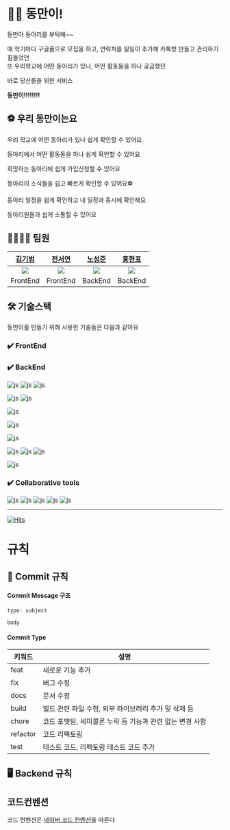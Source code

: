 # 🙋‍♂️ 동만이!
동만아 동아리를 부탁해~~

매 학기마다 구글폼으로 모집을 하고, 연락처를 일일이 추가해 카톡방 만들고 관리하기 힘들었던<br>
또 우리학교에 어떤 동아리가 있나, 어떤 활동들을 하나 궁금했던

바로 당신들을 위한 서비스

**동만이!!!!!!!!**

## ⚽️ 우리 동만이는요
우리 학교에 어떤 동아리가 있나 쉽게 확인할 수 있어요

동아리에서 어떤 활동들을 하나 쉽게 확인할 수 있어요

희망하는 동아리에 쉽게 가입신청할 수 있어요

동아리의 소식들을 쉽고 빠르게 확인할 수 있어요⚽️

동아리 일정을 쉽게 확인하고 내 일정과 동시에 확인해요

동아리원들과 쉽게 소통할 수 있어요

## 👨‍👩‍👧‍👦 팀원
|[김기범](https://github.com/kkb4363)|[전서연](https://github.com/wjstjdus96)|[노성준](https://github.com/seongjun-noh)|[홍현표](https://github.com/tadaHP)|
|:---:|:---:|:---:|:---:|
|![](https://avatars.githubusercontent.com/u/101088024?v=4)|![](https://avatars.githubusercontent.com/u/77755620?v=4)|![](https://avatars.githubusercontent.com/u/90190483?v=4)|![](https://avatars.githubusercontent.com/u/46470302?v=4)|
|FrontEnd|FrontEnd|BackEnd|BackEnd|

## 🛠️ 기술스택
동만이를 만들기 위해 사용한 기술들은 다음과 같아요

<!-- 기술 스택 뱃지 링크 -->
<!-- https://github.com/Envoy-VC/awesome-badges -->

### ✔️ FrontEnd

### ✔️ BackEnd
![js](https://img.shields.io/badge/Spring-6DB33F?style=for-the-badge&logo=spring&logoColor=white) ![js](https://img.shields.io/badge/SpringBoot-6DB33F?style=for-the-badge&logo=SpringBoot&logoColor=white) ![js](https://img.shields.io/badge/Spring_Security-6DB33F?style=for-the-badge&logo=Spring-Security&logoColor=white)

![js](https://img.shields.io/badge/redis-%23DD0031.svg?&style=for-the-badge&logo=redis&logoColor=white) ![js](https://img.shields.io/badge/rabbitmq-%23FF6600.svg?&style=for-the-badge&logo=rabbitmq&logoColor=white)

![js](https://img.shields.io/badge/MariaDB-003545?style=for-the-badge&logo=mariadb&logoColor=white)

![js](https://img.shields.io/badge/NGINX-009639?style=for-the-badge&logo=NGINX&logoColor=white)

![js](https://img.shields.io/badge/AmazonAWS-232F3E?style=for-the-badge&logo=AmazonAWS&logoColor=white)

![js](https://img.shields.io/badge/Kubernetes-326CE5?style=for-the-badge&logo=Kubernetes&logoColor=white)
![js](https://img.shields.io/badge/Docker-2496ED?style=for-the-badge&logo=Docker&logoColor=white)
![js](https://img.shields.io/badge/Jenkins-D24939?style=for-the-badge&logo=Jenkins&logoColor=white)

![js](https://img.shields.io/badge/IntelliJ_IDEA-000000.svg?style=for-the-badge&logo=intellij-idea&logoColor=white)

### ✔️ Collaborative tools
![js](https://img.shields.io/badge/GIT-E44C30?style=for-the-badge&logo=git&logoColor=white) ![js](https://img.shields.io/badge/GitHub-181717?style=for-the-badge&logo=GitHub&logoColor=white) ![js](https://img.shields.io/badge/Notion-000000?style=for-the-badge&logo=notion&logoColor=white) ![js](https://img.shields.io/badge/Postman-FF6C37?style=for-the-badge&logo=Postman&logoColor=white) ![js](https://img.shields.io/badge/Swagger-85EA2D?style=for-the-badge&logo=Swagger&logoColor=white)

---
[![Hits](https://hits.seeyoufarm.com/api/count/incr/badge.svg?url=https%3A%2F%2Fgithub.com%2FDongmanee%2Fhit-counter&count_bg=%2379C83D&title_bg=%23555555&icon=&icon_color=%23E7E7E7&title=hits&edge_flat=false)](https://hits.seeyoufarm.com)

# 규칙

## 📜 Commit 규칙

#### Commit Message 구조
```
type: subject

body
```

#### Commit Type
| 키워드   | 설명                                                     |
| -------- | -------------------------------------------------------- |
| feat     | 새로운 기능 추가                                         |
| fix      | 버그 수정                                                |
| docs     | 문서 수정                                                |
| build    | 빌드 관련 파일 수정, 외부 라이브러리 추가 및 삭제 등      |
| chore    | 코드 포맷팅, 세미콜론 누락 등 기능과 관련 없는 변경 사항 |
| refactor | 코드 리팩토링                                            |
| test     | 테스트 코드, 리팩토링 테스트 코드 추가                   |

## 🖥 Backend 규칙

## 코드컨벤션
코드 컨벤션은 [네이버 코드 컨벤션](https://github.com/naver/hackday-conventions-java)을 따른다

